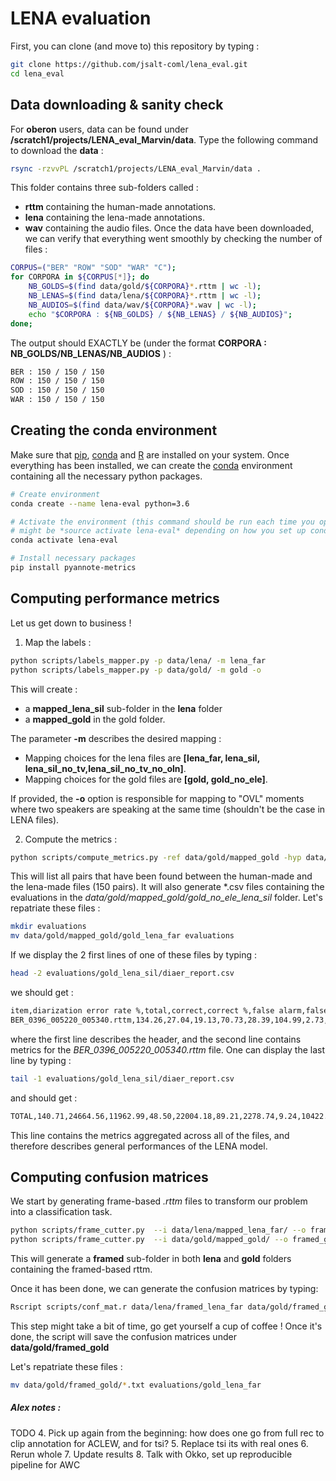 # LENA evaluation

First, you can clone (and move to) this repository by typing :

```bash
git clone https://github.com/jsalt-coml/lena_eval.git
cd lena_eval
```

## Data downloading & sanity check

For **oberon** users, data can be found under **/scratch1/projects/LENA_eval_Marvin/data**. Type the following command to download the **data** :

```bash
rsync -rzvvPL /scratch1/projects/LENA_eval_Marvin/data .
```

This folder contains three sub-folders called :
- **rttm** containing the human-made annotations.
- **lena** containing the lena-made annotations.
- **wav** containing the audio files.
Once the data have been downloaded, we can verify that everything went smoothly by checking the number of files :

```bash
CORPUS=("BER" "ROW" "SOD" "WAR" "C");
for CORPORA in ${CORPUS[*]}; do 
    NB_GOLDS=$(find data/gold/${CORPORA}*.rttm | wc -l);
    NB_LENAS=$(find data/lena/${CORPORA}*.rttm | wc -l);
    NB_AUDIOS=$(find data/wav/${CORPORA}*.wav | wc -l);
    echo "$CORPORA : ${NB_GOLDS} / ${NB_LENAS} / ${NB_AUDIOS}";      
done;
```

The output should EXACTLY be (under the format **CORPORA : NB_GOLDS/NB_LENAS/NB_AUDIOS** ) :

```bash
BER : 150 / 150 / 150
ROW : 150 / 150 / 150
SOD : 150 / 150 / 150
WAR : 150 / 150 / 150
```

## Creating the conda environment

Make sure that [pip](https://pypi.org/project/pip/), [conda](https://docs.conda.io/en/latest/) and [R](https://www.r-project.org/) are installed on your system.
Once everything has been installed, we can create the [conda](https://docs.conda.io/en/latest/) environment containing all the necessary python packages.

```bash
# Create environment
conda create --name lena-eval python=3.6

# Activate the environment (this command should be run each time you open a new terminal !)
# might be *source activate lena-eval* depending on how you set up conda
conda activate lena-eval

# Install necessary packages
pip install pyannote-metrics
```

## Computing performance metrics

Let us get down to business !

1) Map the labels :

```bash
python scripts/labels_mapper.py -p data/lena/ -m lena_far
python scripts/labels_mapper.py -p data/gold/ -m gold -o
```

This will create :
- a **mapped_lena_sil** sub-folder in the **lena** folder
- a **mapped_gold** in the gold folder.

The parameter **-m** describes the desired mapping :
- Mapping choices for the lena files are **[lena_far, lena_sil, lena_sil_no_tv,lena_sil_no_tv_no_oln]**.
- Mapping choices for the gold files are **[gold, gold_no_ele]**.

If provided, the **-o** option is responsible for mapping to "OVL" moments where two speakers are speaking at the same time (shouldn't be the case in LENA files).

2) Compute the metrics :

```bash
python scripts/compute_metrics.py -ref data/gold/mapped_gold -hyp data/lena/mapped_lena_far -t diarization -m diaer coverage homogeneity completeness purity
```

This will list all pairs that have been found between the human-made and the lena-made files (150 pairs).
It will also generate *.csv files containing the evaluations in the *data/gold/mapped_gold/gold_no_ele_lena_sil* folder.
Let's repatriate these files :

```bash
mkdir evaluations
mv data/gold/mapped_gold/gold_lena_far evaluations
```

If we display the 2 first lines of one of these files by typing :

```bash
head -2 evaluations/gold_lena_sil/diaer_report.csv
```

we should get :

```bash
item,diarization error rate %,total,correct,correct %,false alarm,false alarm %,missed detection,missed detection %,confusion,confusion %
BER_0396_005220_005340.rttm,134.26,27.04,19.13,70.73,28.39,104.99,2.73,10.08,5.19,19.18
```

where the first line describes the header, and the second line contains metrics for the *BER_0396_005220_005340.rttm* file.
One can display the last line by typing :

```bash
tail -1 evaluations/gold_lena_sil/diaer_report.csv
```

and should get :

```bash
TOTAL,140.71,24664.56,11962.99,48.50,22004.18,89.21,2278.74,9.24,10422.83,42.26
```

This line contains the metrics aggregated across all of the files, and therefore describes general performances of the LENA model.

## Computing confusion matrices

We start by generating frame-based *.rttm* files to transform our problem into a classification task.

```bash
python scripts/frame_cutter.py  --i data/lena/mapped_lena_far/ --o framed_lena_far
python scripts/frame_cutter.py  --i data/gold/mapped_gold/ --o framed_gold
```

This will generate a **framed** sub-folder in both **lena** and **gold** folders containing the framed-based rttm. 

Once it has been done, we can generate the confusion matrices by typing:

```bash
Rscript scripts/conf_mat.r data/lena/framed_lena_far data/gold/framed_gold
```

This step might take a bit of time, go get yourself a cup of coffee !
Once it's done, the script will save the confusion matrices under **data/gold/framed_gold**

Let's repatriate these files :

```bash
mv data/gold/framed_gold/*.txt evaluations/gold_lena_far
```

##### Alex notes :
TODO
4. Pick up again from the beginning: how does one go from full rec to clip annotation for ACLEW, and for tsi?
5. Replace tsi its with real ones
6. Rerun whole
7. Update results
8. Talk with Okko, set up reproducible pipeline for AWC